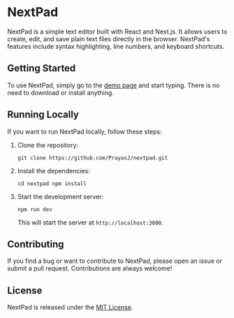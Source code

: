 NextPad
=======

NextPad is a simple text editor built with React and Next.js. It allows users to create, edit, and save plain text files directly in the browser. NextPad's features include syntax highlighting, line numbers, and keyboard shortcuts.

Getting Started
---------------

To use NextPad, simply go to the [demo page](https://nextpad.prayasj.vercel.app/) and start typing. There is no need to download or install anything.

Running Locally
---------------

If you want to run NextPad locally, follow these steps:

1.  Clone the repository:
    
    `git clone https://github.com/PrayasJ/nextpad.git`
    
2.  Install the dependencies:
    
    `cd nextpad npm install`
    
3.  Start the development server:
    
    `npm run dev`
    
    This will start the server at `http://localhost:3000`.
    

Contributing
------------

If you find a bug or want to contribute to NextPad, please open an issue or submit a pull request. Contributions are always welcome!

License
-------

NextPad is released under the [MIT License](https://opensource.org/licenses/MIT).
